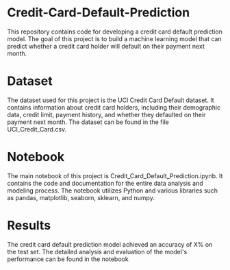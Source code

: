 # Credit-Card-Default-Prediction
This repository contains code for developing a credit card default prediction model. The goal of this project is to build a machine learning model that can predict whether a credit card holder will default on their payment next month.
# Dataset
The dataset used for this project is the UCI Credit Card Default dataset. It contains information about credit card holders, including their demographic data, credit limit, payment history, and whether they defaulted on their payment next month.
The dataset can be found in the file UCI_Credit_Card.csv.
# Notebook
The main notebook of this project is Credit_Card_Default_Prediction.ipynb. It contains the code and documentation for the entire data analysis and modeling process. The notebook utilizes Python and various libraries such as pandas, matplotlib, seaborn, sklearn, and numpy.

# Results
The credit card default prediction model achieved an accuracy of X% on the test set. The detailed analysis and evaluation of the model's performance can be found in the notebook
